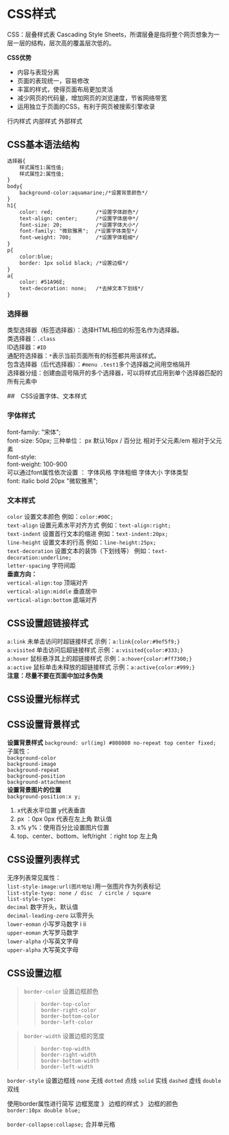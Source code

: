 # CSS样式  
CSS：层叠样式表 Cascading Style Sheets，所谓层叠是指将整个网页想象为一层一层的结构，层次高的覆盖层次低的。  

**CSS优势**   

* 内容与表现分离  
* 页面的表现统一，容易修改  
* 丰富的样式，使得页面布局更加灵活  
* 减少网页的代码量，增加网页的浏览速度，节省网络带宽  
* 运用独立于页面的CSS，有利于网页被搜索引擎收录  

行内样式 内部样式 外部样式  

## CSS基本语法结构  
``` html
选择器{
	样式属性1:属性值;
	样式属性2:属性值;
}
body{
	background-color:aquamarine;/*设置背景颜色*/
}
h1{
	color: red;              /*设置字体颜色*/
	text-align: center;      /*设置字体居中*/
	font-size: 20;           /*设置字体大小*/
	font-family: "微软雅黑";  /*设置字体类型*/
	font-weight: 700;		 /*设置字体粗细*/
}
p{
	color:blue;
	border: 1px solid black; /*设置边框*/
}
a{
	color: #51A96E;
	text-decoration: none;   /*去掉文本下划线*/
}
```
### 选择器
类型选择器（标签选择器）：选择HTML相应的标签名作为选择器。  
类选择器：`.class`   
ID选择器：`#ID`  
通配符选择器：`*`表示当前页面所有的标签都共用该样式。  
包含选择器（后代选择器）：`#menu .test1`多个选择器之间用空格隔开  
选择器分组：创建由逗号隔开的多个选择器，可以将样式应用到单个选择器匹配的所有元素中  

##　CSS设置字体、文本样式  
### 字体样式   
font-family: "宋体";  
font-size: 50px;  三种单位： px 默认16px / 百分比 相对于父元素/em 相对于父元素  
font-style:   
font-weight: 100-900  
可以通过font属性依次设置 ： 字体风格 字体粗细 字体大小 字体类型  
font: italic bold 20px "微软雅黑";  
### 文本样式  
`color`  设置文本颜色  例如：`color:#00C;`  
`text-align`  设置元素水平对齐方式  例如：`text-align:right;`  
`text-indent`  设置首行文本的缩进  例如：`text-indent:20px;`  
`line-height`  设置文本的行高  例如：`line-height:25px;`  
`text-decoration`  设置文本的装饰（下划线等）  例如：`text-decoration:underline;`  
`letter-spacing`  字符间距  
**垂直方向：**  
`vertical-align:top`	顶端对齐  
`vertical-align:middle`	垂直居中  
`vertical-align:bottom`	底端对齐

## CSS设置超链接样式  
`a:link`         未单击访问时超链接样式      示例：`a:link{color:#9ef5f9;}`  
`a:visited`    单击访问后超链接样式          示例：`a:visited{color:#333;}`  
`a:hover`     鼠标悬浮其上的超链接样式   示例：`a:hover{color:#ff7300;}`  
`a:active`  鼠标单击未释放的超链接样式  示例：`a:active{color:#999;}`  
**注意：尽量不要在页面中加过多伪类**  

## CSS设置光标样式  


## CSS设置背景样式  
**设置背景样式** 
`background: url(img) #808080 no-repeat top center fixed;`  
子属性：  
`background-color`  
`background-image`  
`background-repeat`  
`background-position`  
`background-attachment`  
**设置背景图片的位置**  
`background-position:x y;`  

1. x代表水平位置 y代表垂直  
2. px ：0px 0px 代表在左上角 默认值  
3. x% y%：使用百分比设置图片位置  
4. top、center、bottom、left/right  ：right top 左上角  

## CSS设置列表样式  
无序列表常见属性：  
`list-style-image:url(图片地址)`用一张图片作为列表标记   
`list-style-tyep: none / disc  / circle / square`  
`list-style-type:`  
`decimal`	数字开头，默认值  
`decimal-leading-zero`  以零开头  
`lower-eoman`	小写罗马数字 i ii  
`upper-eoman`	大写罗马数字  
`lower-alpha`	小写英文字母  
`upper-alpha`	大写英文字母  

## CSS设置边框  
> `border-color`  设置边框颜色  
>> `border-top-color`  
>> `border-right-color`  
>> `border-bottom-color`  
>> `border-left-color`  

> `border-width`  设置边框的宽度  
>> `border-top-width`  
>> `border-right-width`  
>> `border-bottom-width`  
>> `border-left-width`  

`border-style`  设置边框线
`none` 无线    `dotted` 点线    `solid` 实线    `dashed` 虚线    `double` 双线  

使用border属性进行简写 边框宽度 》 边框的样式 》 边框的颜色  
`border:10px double blue;`  

`border-collapse:collapse;`	合并单元格  



